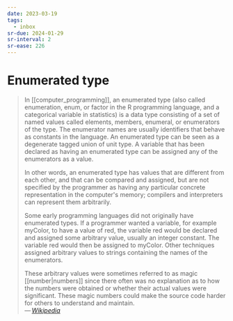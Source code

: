 ```yaml
---
date: 2023-03-19
tags:
  - inbox
sr-due: 2024-01-29
sr-interval: 2
sr-ease: 226
---
```

# Enumerated type

> In [[computer_programming]], an enumerated type (also called enumeration,
> enum, or factor in the R programming language, and a categorical variable in
> statistics) is a data type consisting of a set of named values called
> elements, members, enumeral, or enumerators of the type. The enumerator names
> are usually identifiers that behave as constants in the language. An
> enumerated type can be seen as a degenerate tagged union of unit type. A
> variable that has been declared as having an enumerated type can be assigned
> any of the enumerators as a value.
>
> In other words, an enumerated type has values that are different from each
> other, and that can be compared and assigned, but are not specified by the
> programmer as having any particular concrete representation in the computer's
> memory; compilers and interpreters can represent them arbitrarily.
>
> Some early programming languages did not originally have enumerated types. If
> a programmer wanted a variable, for example myColor, to have a value of red,
> the variable red would be declared and assigned some arbitrary value, usually
> an integer constant. The variable red would then be assigned to myColor. Other
> techniques assigned arbitrary values to strings containing the names of the
> enumerators.
>
> These arbitrary values were sometimes referred to as magic [[number|numbers]]
> since there often was no explanation as to how the numbers were obtained or
> whether their actual values were significant. These magic numbers could make
> the source code harder for others to understand and maintain.\
> — <cite>[Wikipedia](https://en.wikipedia.org/wiki/Enumerated_type)</cite>
